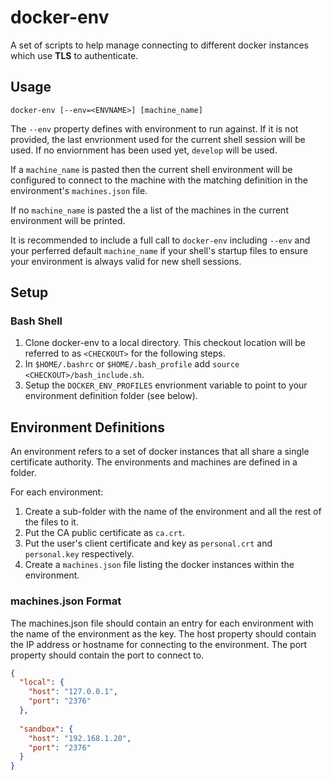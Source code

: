 # docker-env

A set of scripts to help manage connecting to different docker instances which use **TLS** to authenticate.

## Usage

`docker-env [--env=<ENVNAME>] [machine_name]`

The `--env` property defines with environment to run against.  If it is not provided, the last envrionment used for the current shell
session will be used.  If no enviornment has been used yet, `develop` will be used.

If a `machine_name` is pasted then the current shell environment will be configured to connect to the machine with
the matching definition in the environment's `machines.json` file.

If no `machine_name` is pasted the a list of the machines in the current environment will be printed.

It is recommended to include a full call to `docker-env` including `--env` and your perferred default `machine_name`
if your shell's startup files to ensure your environment is always valid for new shell sessions.

## Setup

### Bash Shell

1. Clone docker-env to a local directory.  This checkout location will be referred to as `<CHECKOUT>` for the following steps.
2. In `$HOME/.bashrc` or `$HOME/.bash_profile` add `source <CHECKOUT>/bash_include.sh`.
3. Setup the `DOCKER_ENV_PROFILES` envrionment variable to point to your environment definition folder (see below).

## Environment Definitions

An environment refers to a set of docker instances that all share a single certificate authority.  The environments and machines are defined in a folder.

For each environment:

1. Create a sub-folder with the name of the environment and all the rest of the files to it.
2. Put the CA public certificate as `ca.crt`.
3. Put the user's client certificate and key as `personal.crt` and `personal.key` respectively.
4. Create a `machines.json` file listing the docker instances within the environment.

### machines.json Format

The machines.json file should contain an entry for each environment with the name of the environment as the key.  The host property should contain the
IP address or hostname for connecting to the environment.  The port property should contain the port to connect to.

```json
{
  "local": {
    "host": "127.0.0.1",
    "port": "2376"
  },
  
  "sandbox": {
    "host": "192.168.1.20",
    "port": "2376"
  }
}
```
